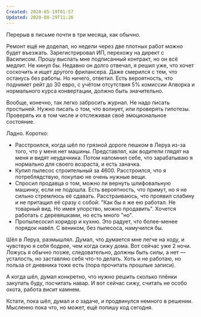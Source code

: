 ```yaml
---
Created: 2020-05-19T01:57
Updated: 2020-08-29T11:26
---
```

Перерыв в письме почти в три месяца, как обычно.

Ремонт ещё не доделал, но недели через две плотных работ можно будет въезжать. Зарегистрировал ИП, перехожу на директ с Василисом. Прошу выслать мне подписанный контракт, но он всё медлит. Не кинул бы. Недавно он долго отвечал, я решил уже, что хочет соскочить и ищет другого фрилансера. Даже смерился с тем, что останусь без работы. Но ничего, ответил. Есть вероятность, что поднимет рейт до 30 евро, с учётом отсутствия 5% комиссии Апворка и нормального курса конвертации, должно быть значительно.

Вообще, конечно, так легко забросить журнал. Не надо писать простыней. Нужно писать о том, что волнует, или проверять гипотезы. Проверять их в том числе и отслеживая своё эмоциональное состояние.

Ладно. Коротко:

- Расстроился, когда шёл по грязной дороге пешком в Леруа из-за того, что у меня нет машины. Представлял, как водители глядят на меня и видят неудачника. Потом напомнил себе, что зарабатываю я нормально для своего возраста, и есть заначка.
- Купил пылесос строительный за 4600. Расстроился, что я потреблядствую, покупаю не очень нужные вещи.
- Спросил продавца о том, можно ли вернуть шлифовальную машинку, если не подошла. Есть вероятность, что примут, но я не сильно стремлюсь её сдавать. Расстраиваюсь, что проявил слабину и не притащил её сразу с собой: "Как бы я же ею работал. Не товарный вид. Но имея упорство, можно продавить". Хочется работать с деревяшками, но есть много "но".
- Пропылесосил коридор и кухню. Это радует, что более-менее порядок навёл. С веником, без пылесоса, намучился бы.

Шёл в Леруа, размышлял. Думал, что думается мне легче на ходу, и чувствую я себя бодрее, чем когда сижу дома. Вот сейчас уже 2 ночи. Ложусь я обычно позже, следовательно, должны быть силы, а нет — усталость, но заставляю себя что-то делать. Хоть и не работаю, но польза от дневника тоже есть (пора прочитать прошлые записи).

А когда шёл, думал конкретно, что нужно решить сколько плёнки закупать буду, посчитать навар. И вот сейчас сижу, считать не особо охота, работа висит камнем.

Кстати, пока шёл, думал и о задаче, и продвинулся немного в решении. Мысленно пока что, но может, ещё попишу код сегодня.